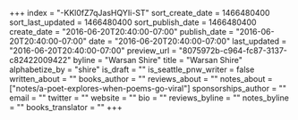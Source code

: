 +++
index = "-KKl0fZ7qJasHQYIi-ST"
sort_create_date = 1466480400
sort_last_updated = 1466480400
sort_publish_date = 1466480400
create_date = "2016-06-20T20:40:00-07:00"
publish_date = "2016-06-20T20:40:00-07:00"
date = "2016-06-20T20:40:00-07:00"
last_updated = "2016-06-20T20:40:00-07:00"
preview_url = "8075972b-c964-fc87-3137-c82422009422"
byline = "Warsan Shire"
title = "Warsan Shire"
alphabetize_by = "shire"
is_draft = ""
is_seattle_pnw_writer = false
written_about = ""
books_author = ""
reviews_about = ""
notes_about = ["notes/a-poet-explores-when-poems-go-viral"]
sponsorships_author = ""
email = ""
twitter = ""
website = ""
bio = ""
reviews_byline = ""
notes_byline = ""
books_translator = ""
+++

